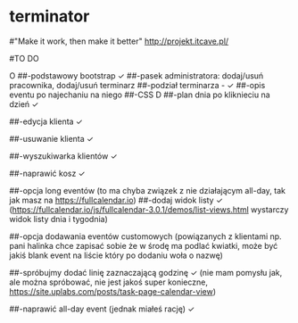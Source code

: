 # terminator
#"Make it work, then make it better"
http://projekt.itcave.pl/

#TO DO

O
##-podstawowy bootstrap ✓
##-pasek administratora: dodaj/usuń pracownika, dodaj/usuń terminarz
##-podział terminarza - ✓
##-opis eventu po najechaniu na niego
##-CSS
D
##-plan dnia po kliknieciu na dzień ✓

##-edycja klienta ✓

##-usuwanie klienta ✓

##-wyszukiwarka klientów ✓

##-naprawić kosz ✓

##-opcja long eventów
(to ma chyba związek z nie działającym all-day, tak jak masz na https://fullcalendar.io)
##-dodaj widok listy ✓
(https://fullcalendar.io/js/fullcalendar-3.0.1/demos/list-views.html wystarczy widok listy dnia i tygodnia)

##-opcja dodawania eventów customowych
(powiązanych z klientami np. pani halinka chce zapisać sobie że w środę ma podlać kwiatki,
może być jakiś blank event na liście który po dodaniu woła o nazwę)

##-spróbujmy dodać linię zaznaczającą godzinę ✓
(nie mam pomysłu jak, ale można spróbować, nie jest jakoś super konieczne, https://site.uplabs.com/posts/task-page-calendar-view)

##-naprawić all-day event (jednak miałeś rację) ✓
